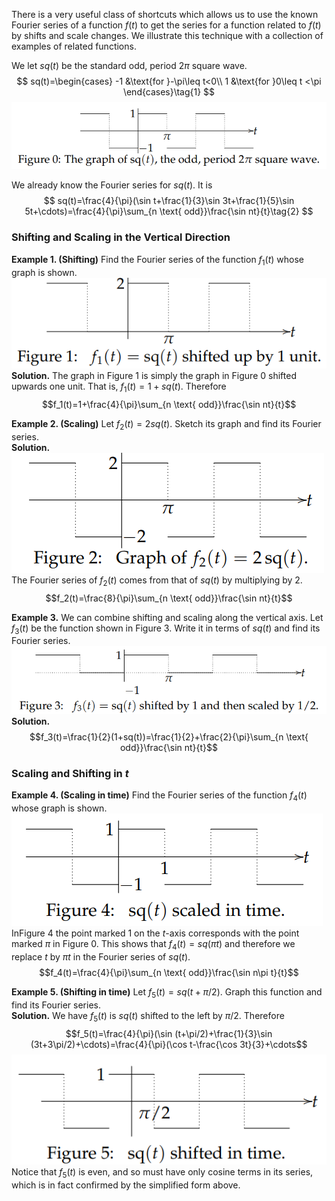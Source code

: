 There is a very useful class of shortcuts which allows us to use the known Fourier series of a function $f(t)$ to get the series for a function related to $f(t)$ by shifts and scale changes. We illustrate this technique with a collection of examples of related functions.

We let $sq(t)$ be the standard odd, period $2\pi$ square wave.
$$
sq(t)=\begin{cases}
-1 &\text{for }-\pi\leq t<0\\
1 &\text{for }0\leq t <\pi
\end{cases}\tag{1}
$$
![](pic230201.png)

We already know the Fourier series for $sq(t)$. It is
$$
sq(t)=\frac{4}{\pi}(\sin t+\frac{1}{3}\sin 3t+\frac{1}{5}\sin 5t+\cdots)=\frac{4}{\pi}\sum_{n \text{ odd}}\frac{\sin nt}{t}\tag{2}
$$

### Shifting and Scaling in the Vertical Direction
**Example 1. (Shifting)** Find the Fourier series of the function $f_1(t)$ whose graph is shown.  
![](pic230202.png)  
**Solution.** The graph in Figure 1 is simply the graph in Figure 0 shifted upwards one unit. That is, $f_1(t) = 1 + sq(t).$ Therefore
$$f_1(t)=1+\frac{4}{\pi}\sum_{n \text{ odd}}\frac{\sin nt}{t}$$

**Example 2. (Scaling)** Let $f_2(t) = 2 sq(t).$ Sketch its graph and find its Fourier series.  
**Solution.**  
![](pic230203.png)  
The Fourier series of $f_2(t)$ comes from that of $sq(t)$ by multiplying by 2.
$$f_2(t)=\frac{8}{\pi}\sum_{n \text{ odd}}\frac{\sin nt}{t}$$

**Example 3.** We can combine shifting and scaling along the vertical axis. Let $f_3(t)$ be the function shown in Figure 3. Write it in terms of $sq(t)$ and find its Fourier series.  
![](pic230204.png)  
**Solution.**
$$f_3(t)=\frac{1}{2}(1+sq(t))=\frac{1}{2}+\frac{2}{\pi}\sum_{n \text{ odd}}\frac{\sin nt}{t}$$

### Scaling and Shifting in $t$
**Example 4. (Scaling in time)** Find the Fourier series of the function $f_4(t)$ whose graph is shown.  
![](pic230205.png)  
InFigure 4 the point marked 1 on the $t$-axis corresponds with the point marked $\pi$ in Figure 0. This shows that $f_4(t) = sq(\pi t)$ and therefore we replace $t$ by $\pi t$ in the Fourier series of $sq(t)$.
$$f_4(t)=\frac{4}{\pi}\sum_{n \text{ odd}}\frac{\sin n\pi t}{t}$$

**Example 5. (Shifting in time)** Let $f_5(t) = sq(t + \pi /2)$. Graph this function and find its Fourier series.  
**Solution.** We have $f_5(t)$ is $sq(t)$ shifted to the left by $\pi/2$. Therefore
$$f_5(t)=\frac{4}{\pi}(\sin (t+\pi/2)+\frac{1}{3}\sin (3t+3\pi/2)+\cdots)=\frac{4}{\pi}(\cos t-\frac{\cos 3t}{3}+\cdots$$
![](pic230206.png)  
Notice that $f_5(t)$ is even, and so must have only cosine terms in its series, which is in fact confirmed by the simplified form above.
